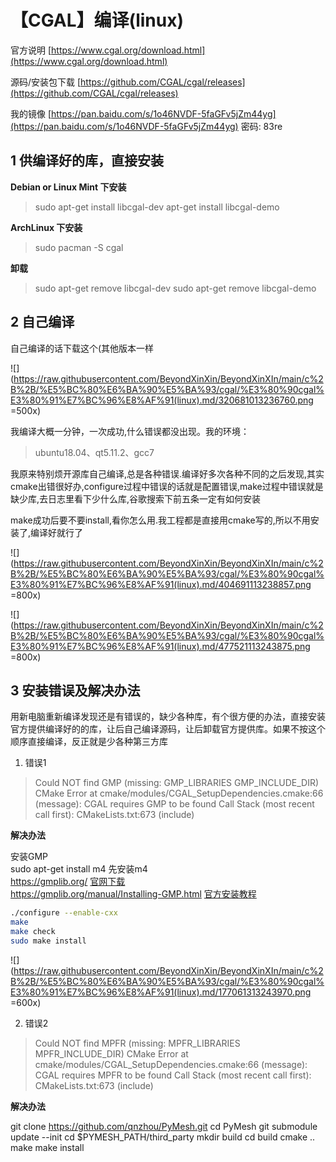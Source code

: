 # 【CGAL】编译(linux)


官方说明  [https://www.cgal.org/download.html](https://www.cgal.org/download.html)

源码/安装包下载   [https://github.com/CGAL/cgal/releases](https://github.com/CGAL/cgal/releases)

我的镜像   [https://pan.baidu.com/s/1o46NVDF-5faGFv5jZm44yg](https://pan.baidu.com/s/1o46NVDF-5faGFv5jZm44yg)  密码: 83re


## 1 供编译好的库，直接安装

**Debian or Linux Mint 下安装**

> sudo apt-get install libcgal-dev
> apt-get install libcgal-demo

**ArchLinux 下安装**
> sudo pacman -S cgal 

**卸载**
> sudo apt-get remove  libcgal-dev
>  sudo apt-get remove  libcgal-demo

## 2 自己编译

自己编译的话下载这个(其他版本一样

![](https://raw.githubusercontent.com/BeyondXinXin/BeyondXinXIn/main/c%2B%2B/%E5%BC%80%E6%BA%90%E5%BA%93/cgal/%E3%80%90cgal%E3%80%91%E7%BC%96%E8%AF%91(linux).md/320681013236760.png =500x)

我编译大概一分钟，一次成功,什么错误都没出现。我的环境：
> ubuntu18.04、qt5.11.2、gcc7

我原来特别烦开源库自己编译,总是各种错误.编译好多次各种不同的之后发现,其实cmake出错很好办,configure过程中错误的话就是配置错误,make过程中错误就是缺少库,去日志里看下少什么库,谷歌搜索下前五条一定有如何安装

make成功后要不要install,看你怎么用.我工程都是直接用cmake写的,所以不用安装了,编译好就行了

![](https://raw.githubusercontent.com/BeyondXinXin/BeyondXinXIn/main/c%2B%2B/%E5%BC%80%E6%BA%90%E5%BA%93/cgal/%E3%80%90cgal%E3%80%91%E7%BC%96%E8%AF%91(linux).md/404691113238857.png =800x)

![](https://raw.githubusercontent.com/BeyondXinXin/BeyondXinXIn/main/c%2B%2B/%E5%BC%80%E6%BA%90%E5%BA%93/cgal/%E3%80%90cgal%E3%80%91%E7%BC%96%E8%AF%91(linux).md/477521113243875.png =800x)


## 3 安装错误及解决办法

用新电脑重新编译发现还是有错误的，缺少各种库，有个很方便的办法，直接安装官方提供编译好的的库，让后自己编译源码，让后卸载官方提供库。如果不按这个顺序直接编译，反正就是少各种第三方库

1. 错误1

>Could NOT find GMP (missing: GMP_LIBRARIES GMP_INCLUDE_DIR) 
CMake Error at cmake/modules/CGAL_SetupDependencies.cmake:66 (message):
  CGAL requires GMP to be found
Call Stack (most recent call first):
  CMakeLists.txt:673 (include)

**解决办法**

安装GMP  
sudo apt-get install m4   先安装m4  
https://gmplib.org/ [官网下载](https://gmplib.org/)  
https://gmplib.org/manual/Installing-GMP.html [官方安装教程](https://gmplib.org/manual/Installing-GMP.html)  


```bash
./configure --enable-cxx
make
make check
sudo make install
```

![](https://raw.githubusercontent.com/BeyondXinXin/BeyondXinXIn/main/c%2B%2B/%E5%BC%80%E6%BA%90%E5%BA%93/cgal/%E3%80%90cgal%E3%80%91%E7%BC%96%E8%AF%91(linux).md/177061313243970.png =600x)

2.  错误2

>Could NOT find MPFR (missing: MPFR_LIBRARIES MPFR_INCLUDE_DIR) 
CMake Error at cmake/modules/CGAL_SetupDependencies.cmake:66 (message):
  CGAL requires MPFR to be found
Call Stack (most recent call first):
  CMakeLists.txt:673 (include)
  
**解决办法**

git clone https://github.com/qnzhou/PyMesh.git
cd PyMesh
git submodule update --init
cd $PYMESH_PATH/third_party
mkdir build
cd build
cmake ..
make
make install






